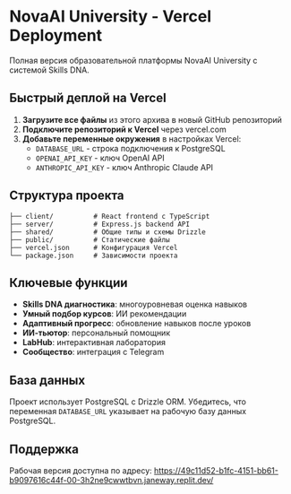 # NovaAI University - Vercel Deployment

Полная версия образовательной платформы NovaAI University с системой Skills DNA.

## Быстрый деплой на Vercel

1. **Загрузите все файлы** из этого архива в новый GitHub репозиторий
2. **Подключите репозиторий к Vercel** через vercel.com
3. **Добавьте переменные окружения** в настройках Vercel:
   - `DATABASE_URL` - строка подключения к PostgreSQL
   - `OPENAI_API_KEY` - ключ OpenAI API
   - `ANTHROPIC_API_KEY` - ключ Anthropic Claude API

## Структура проекта

```
├── client/          # React frontend с TypeScript
├── server/          # Express.js backend API
├── shared/          # Общие типы и схемы Drizzle
├── public/          # Статические файлы
├── vercel.json      # Конфигурация Vercel
└── package.json     # Зависимости проекта
```

## Ключевые функции

- **Skills DNA диагностика**: многоуровневая оценка навыков
- **Умный подбор курсов**: ИИ рекомендации
- **Адаптивный прогресс**: обновление навыков после уроков
- **ИИ-тьютор**: персональный помощник
- **LabHub**: интерактивная лаборатория
- **Сообщество**: интеграция с Telegram

## База данных

Проект использует PostgreSQL с Drizzle ORM. Убедитесь, что переменная `DATABASE_URL` указывает на рабочую базу данных PostgreSQL.

## Поддержка

Рабочая версия доступна по адресу:
https://49c11d52-b1fc-4151-bb61-b9097616c44f-00-3h2ne9cwwtbvn.janeway.replit.dev/